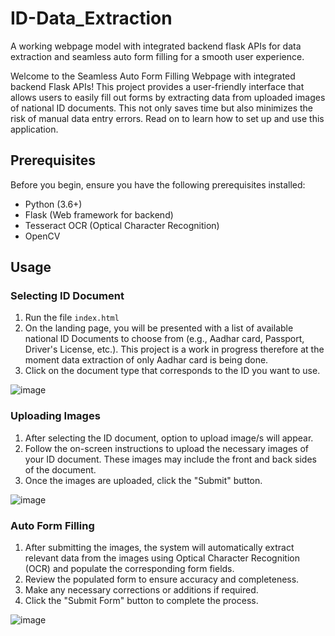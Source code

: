 # ID-Data_Extraction
A working webpage model with integrated backend flask APIs for data extraction and seamless auto form filling for a smooth user experience.

Welcome to the Seamless Auto Form Filling Webpage with integrated backend Flask APIs! This project provides a user-friendly interface that allows users to easily fill out forms by extracting data from uploaded images of national ID documents. This not only saves time but also minimizes the risk of manual data entry errors. Read on to learn how to set up and use this application.

## Prerequisites

Before you begin, ensure you have the following prerequisites installed:
- Python (3.6+)
- Flask (Web framework for backend)
- Tesseract OCR (Optical Character Recognition)
- OpenCV

## Usage

### Selecting ID Document
1. Run the file `index.html`
2. On the landing page, you will be presented with a list of available national ID Documents to choose from (e.g., Aadhar card, Passport, Driver's License, etc.). This project is a work in progress therefore at the moment data extraction of only Aadhar card is being done.
3. Click on the document type that corresponds to the ID you want to use.

![image](https://github.com/soham0912/ID-Data_Extraction/assets/59016312/ba2eb9d8-6ed7-4139-9766-a163bb248ff7)

### Uploading Images
1. After selecting the ID document, option to upload image/s will appear.
2. Follow the on-screen instructions to upload the necessary images of your ID document. These images may include the front and back sides of the document.
3. Once the images are uploaded, click the "Submit" button.

![image](https://github.com/soham0912/ID-Data_Extraction/assets/59016312/30229b55-805d-4204-82aa-b6aaf3bec752)


### Auto Form Filling
1. After submitting the images, the system will automatically extract relevant data from the images using Optical Character Recognition (OCR) and populate the corresponding form fields.
2. Review the populated form to ensure accuracy and completeness.
3. Make any necessary corrections or additions if required.
4. Click the "Submit Form" button to complete the process.

![image](https://github.com/soham0912/ID-Data_Extraction/assets/59016312/3288662e-d08a-47c5-a7c0-596331320a1a)



